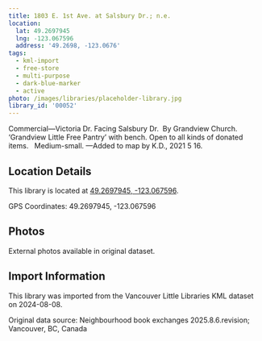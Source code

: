 ```yaml
---
title: 1803 E. 1st Ave. at Salsbury Dr.; n.e.
location:
  lat: 49.2697945
  lng: -123.067596
  address: '49.2698, -123.0676'
tags:
  - kml-import
  - free-store
  - multi-purpose
  - dark-blue-marker
  - active
photo: /images/libraries/placeholder-library.jpg
library_id: '00052'
---
```

Commercial—Victoria Dr.
Facing Salsbury Dr.  By Grandview Church.
‘Grandview Little Free Pantry’ with bench.
Open to all kinds of donated items.  
Medium-small.
—Added to map by K.D., 2021 5 16.

## Location Details

This library is located at [49.2697945, -123.067596](https://www.google.com/maps?q=49.2697945,-123.067596).

GPS Coordinates: 49.2697945, -123.067596

## Photos

External photos available in original dataset.

## Import Information

This library was imported from the Vancouver Little Libraries KML dataset on 2024-08-08.

Original data source: Neighbourhood book exchanges 2025.8.6.revision; Vancouver, BC, Canada
